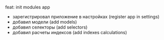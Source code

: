 feat: init modules app

 - зарегистрировал приложение в настройках (register app in settings)
 - добавил модели (add models)
 - добавил селекторы (add selectors)
 - добавил расчеты индексов (add indexes calculations)